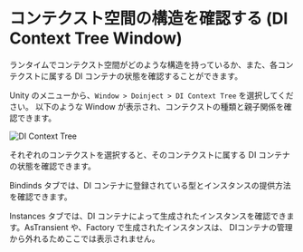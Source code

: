 # コンテクスト空間の構造を確認する (DI Context Tree Window)

ランタイムでコンテクスト空間がどのような構造を持っているか、また、各コンテクストに属する DI コンテナの状態を確認することができます。

Unity のメニューから、```Window > Doinject > DI Context Tree``` を選択してください。
以下のような Window が表示され、コンテクストの種類と親子関係を確認できます。

![DI Context Tree](DIContextTree_Bindings.png)

それぞれのコンテクストを選択すると、そのコンテクストに属する DI コンテナの状態を確認できます。

Bindinds タブでは、DI コンテナに登録されている型とインスタンスの提供方法を確認できます。

Instances タブでは、DI コンテナによって生成されたインスタンスを確認できます。AsTransient や、Factory で生成されたインスタンスは、
DIコンテナの管理から外れるためここでは表示されません。


